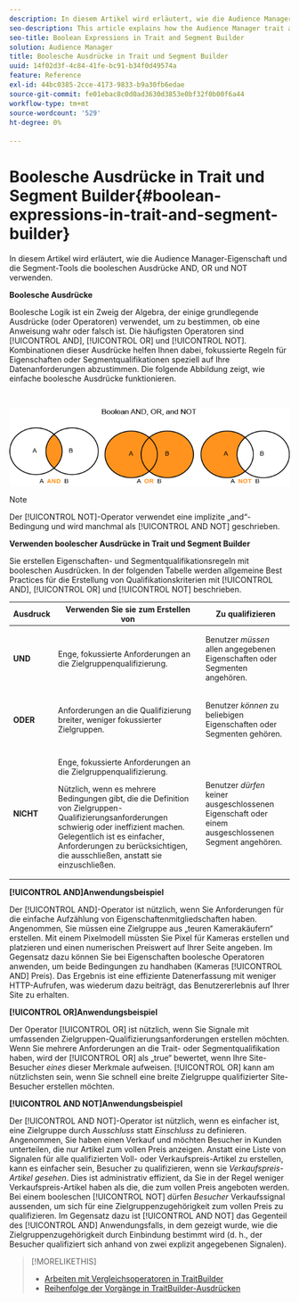 ```yaml
---
description: In diesem Artikel wird erläutert, wie die Audience Manager-Eigenschaft und die Segment-Tools die booleschen Ausdrücke AND, OR und NOT verwenden.
seo-description: This article explains how the Audience Manager trait and segment tools use the Boolean expressions AND, OR, and NOT.
seo-title: Boolean Expressions in Trait and Segment Builder
solution: Audience Manager
title: Boolesche Ausdrücke in Trait und Segment Builder
uuid: 14f02d3f-4c84-41fe-bc91-b34f0d49574a
feature: Reference
exl-id: 44bc0385-2cce-4173-9833-b9a30fb6edae
source-git-commit: fe01ebac8c0d0ad3630d3853e0bf32f0b00f6a44
workflow-type: tm+mt
source-wordcount: '529'
ht-degree: 0%

---
```


# Boolesche Ausdrücke in Trait und Segment Builder{#boolean-expressions-in-trait-and-segment-builder}

In diesem Artikel wird erläutert, wie die Audience Manager-Eigenschaft und die Segment-Tools die booleschen Ausdrücke AND, OR und NOT verwenden.

<!-- 

c_tb_boolean.xml

 -->

**Boolesche Ausdrücke**

Boolesche Logik ist ein Zweig der Algebra, der einige grundlegende Ausdrücke (oder Operatoren) verwendet, um zu bestimmen, ob eine Anweisung wahr oder falsch ist. Die häufigsten Operatoren sind [!UICONTROL AND], [!UICONTROL OR] und [!UICONTROL NOT]. Kombinationen dieser Ausdrücke helfen Ihnen dabei, fokussierte Regeln für Eigenschaften oder Segmentqualifikationen speziell auf Ihre Datenanforderungen abzustimmen. Die folgende Abbildung zeigt, wie einfache boolesche Ausdrücke funktionieren.

<br>

![](assets/BooleanOverview_small.png)

>[!NOTE]
>
>Der [!UICONTROL NOT]-Operator verwendet eine implizite „and“-Bedingung und wird manchmal als [!UICONTROL AND NOT] geschrieben.

**Verwenden boolescher Ausdrücke in Trait und Segment Builder**

Sie erstellen Eigenschaften- und Segmentqualifikationsregeln mit booleschen Ausdrücken. In der folgenden Tabelle werden allgemeine Best Practices für die Erstellung von Qualifikationskriterien mit [!UICONTROL AND], [!UICONTROL OR] und [!UICONTROL NOT] beschrieben.

<table id="table_C762872C98F54C4A86A2F1C840A86657"> 
 <thead> 
  <tr> 
   <th colname="col1" class="entry"> Ausdruck  </th> 
   <th colname="col2" class="entry"> Verwenden Sie sie zum Erstellen von </th> 
   <th colname="col3" class="entry"> Zu qualifizieren </th> 
  </tr>
 </thead>
 <tbody> 
  <tr> 
   <td colname="col1"> <p><b><span class="wintitle"> UND</span></b> </p> </td> 
   <td colname="col2"> <p>Enge, fokussierte Anforderungen an die Zielgruppenqualifizierung. </p> </td> 
   <td colname="col3"> <p>Benutzer <i>müssen</i> allen angegebenen Eigenschaften oder Segmenten angehören. </p> </td> 
  </tr> 
  <tr> 
   <td colname="col1"> <p><b><span class="wintitle"> ODER</span></b> </p> </td> 
   <td colname="col2"> <p>Anforderungen an die Qualifizierung breiter, weniger fokussierter Zielgruppen. </p> </td> 
   <td colname="col3"> <p>Benutzer <i>können</i> zu beliebigen Eigenschaften oder Segmenten gehören. </p> </td> 
  </tr> 
  <tr> 
   <td colname="col1"> <p><b><span class="wintitle"> NICHT</span></b> </p> </td> 
   <td colname="col2"> <p>Enge, fokussierte Anforderungen an die Zielgruppenqualifizierung. </p> <p>Nützlich, wenn es mehrere Bedingungen gibt, die die Definition von Zielgruppen-Qualifizierungsanforderungen schwierig oder ineffizient machen. Gelegentlich ist es einfacher, Anforderungen zu berücksichtigen, die ausschließen, anstatt sie einzuschließen. </p> </td> 
   <td colname="col3"> <p>Benutzer <i>dürfen</i> keiner ausgeschlossenen Eigenschaft oder einem ausgeschlossenen Segment angehören. </p> </td> 
  </tr> 
 </tbody> 
</table>

**[!UICONTROL AND]Anwendungsbeispiel**

Der [!UICONTROL AND]-Operator ist nützlich, wenn Sie Anforderungen für die einfache Aufzählung von Eigenschaftenmitgliedschaften haben. Angenommen, Sie müssen eine Zielgruppe aus „teuren Kamerakäufern“ erstellen. Mit einem Pixelmodell müssten Sie Pixel für Kameras erstellen und platzieren und einen numerischen Preiswert auf Ihrer Seite angeben. Im Gegensatz dazu können Sie bei Eigenschaften boolesche Operatoren anwenden, um beide Bedingungen zu handhaben (Kameras [!UICONTROL AND] Preis). Das Ergebnis ist eine effiziente Datenerfassung mit weniger HTTP-Aufrufen, was wiederum dazu beiträgt, das Benutzererlebnis auf Ihrer Site zu erhalten.

**[!UICONTROL OR]Anwendungsbeispiel**

Der Operator [!UICONTROL OR] ist nützlich, wenn Sie Signale mit umfassenden Zielgruppen-Qualifizierungsanforderungen erstellen möchten. Wenn Sie mehrere Anforderungen an die Trait- oder Segmentqualifikation haben, wird der [!UICONTROL OR] als „true“ bewertet, wenn Ihre Site-Besucher *eines* dieser Merkmale aufweisen. [!UICONTROL OR] kann am nützlichsten sein, wenn Sie schnell eine breite Zielgruppe qualifizierter Site-Besucher erstellen möchten.

**[!UICONTROL AND NOT]Anwendungsbeispiel**

Der [!UICONTROL AND NOT]-Operator ist nützlich, wenn es einfacher ist, eine Zielgruppe durch *Ausschluss* statt *Einschluss* zu definieren. Angenommen, Sie haben einen Verkauf und möchten Besucher in Kunden unterteilen, die nur Artikel zum vollen Preis anzeigen. Anstatt eine Liste von Signalen für alle qualifizierten Voll- oder Verkaufspreis-Artikel zu erstellen, kann es einfacher sein, Besucher zu qualifizieren, wenn sie *Verkaufspreis-Artikel gesehen*. Dies ist administrativ effizient, da Sie in der Regel weniger Verkaufspreis-Artikel haben als die, die zum vollen Preis angeboten werden. Bei einem booleschen [!UICONTROL NOT] dürfen *Besucher* Verkaufssignal aussenden, um sich für eine Zielgruppenzugehörigkeit zum vollen Preis zu qualifizieren. Im Gegensatz dazu ist [!UICONTROL AND NOT] das Gegenteil des [!UICONTROL AND] Anwendungsfalls, in dem gezeigt wurde, wie die Zielgruppenzugehörigkeit durch Einbindung bestimmt wird (d. h., der Besucher qualifiziert sich anhand von zwei explizit angegebenen Signalen).

>[!MORELIKETHIS]
>
>* [Arbeiten mit Vergleichsoperatoren in TraitBuilder](../features/traits/trait-comparison-operators.md)
>* [Reihenfolge der Vorgänge in TraitBuilder-Ausdrücken](../features/traits/trait-operator-precedence.md)
